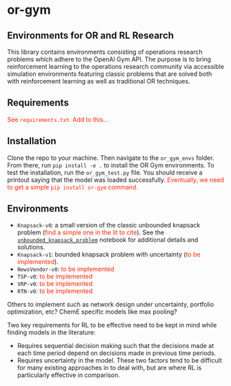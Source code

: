 # or-gym
## Environments for OR and RL Research

This library contains environments consisting of operations research problems which adhere to the OpenAI Gym API. The purpose is to bring reinforcement learning to the operations research community via accessible simulation environments featuring classic problems that are solved both with reinforcement learning as well as traditional OR techniques.

## Requirements

<font color="#ff2400">See `requirements.txt`. Add to this...</font>

## Installation

Clone the repo to your machine. Then navigate to the `or_gym_envs` folder. From there, run `pip install -e .` to install the OR Gym environments. To test the installation, run the `or_gym_test.py` file. You should receive a printout saying that the model was loaded successfully.
<font color="#ff2400">Eventually, we need to get a simple `pip install or-gym` command.</font>

## Environments

- `Knapsack-v0`: a small version of the classic unbounded knapsack problem (<font color="#ff2400">find a simple one in the lit to cite</font>). See the [`unbounded_knapsack_problem`](https://github.com/hubbs5/or-gym/blob/knapsack_problem/notebooks/unbounded_knapsack_opt.ipynb) notebook for additional details and solutions.
- `Knapsack-v1`: bounded knapsack problem with uncertainty (<font color="#ff2400">to be implemented</font>).
- `NewsVendor-v0`: <font color="#ff2400">to be implemented</font>
- `TSP-v0`: <font color="#ff2400">to be implemented</font>
- `VRP-v0`: <font color="#ff2400">to be implemented</font>
- `RTN-v0`: <font color="#ff2400">to be implemented</font>

Others to implement such as network design under uncertainty, portfolio optimization, etc? ChemE specific models like max pooling? 

Two key requirements for RL to be effective need to be kept in mind while finding models in the literature:
- Requires sequential decision making such that the decisions made at each time period depend on decisions made in previous time periods.
- Requires uncertainty in the model.
These two factors tend to be difficult for many existing approaches in to deal with, but are where RL is particularly effective in comparison.